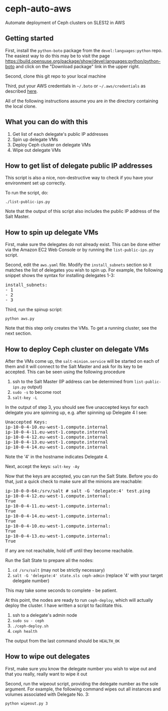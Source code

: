 # ceph-auto-aws
Automate deployment of Ceph clusters on SLES12 in AWS

## Getting started

First, install the `python-boto` package from the `devel:languages:python` repo. The easiest way to do this may be to visit the page https://build.opensuse.org/package/show/devel:languages:python/python-boto and click on the "Download package" link in the upper right.

Second, clone this git repo to your local machine

Third, put your AWS credentials in `~/.boto` or `~/.aws/credentials` as described [here](http://boto.readthedocs.org/en/latest/getting_started.html#configuring-boto-credentials).

All of the following instructions assume you are *in* the directory containing the local clone.


## What you can do with this

1. Get list of each delegate's public IP addresses
1. Spin up delegate VMs
1. Deploy Ceph cluster on delegate VMs
1. Wipe out delegate VMs


## How to get list of delegate public IP addresses

This script is also a nice, non-destructive way to check if you have your environment set up correctly.

To run the script, do:
```
./list-public-ips.py
```

Note that the output of this script also includes the public IP address of the Salt Master.


## How to spin up delegate VMs

First, make sure the delegates do not already exist. This can be done either via the Amazon EC2 Web Console or by running the `list-public-ips.py` script.

Second, edit the `aws.yaml` file. Modify the `install_subnets` section so it matches the list of delegates you wish to spin up. For example, the following snippet shows the syntax for installing delegates 1-3:
<pre>
install_subnets:
- 1
- 2
- 3
</pre>

Third, run the spinup script: 
```
python aws.py
```

Note that this step only creates the VMs. To get a running cluster, see the next section.


## How to deploy Ceph cluster on delegate VMs

After the VMs come up, the `salt-minion.service` will be started on each of
them and it will connect to the Salt Master and ask for its key to be accepted.
This can be seen using the following procedure

1. ssh to the Salt Master (IP address can be determined from `list-public-ips.py` output)
1. `sudo -s` to become root
1. `salt-key -L`

In the output of step 3, you should see five unaccepted keys for each delegate you
are spinning up, e.g. after spinning up Delegate 4 I see:
<pre>
Unaccepted Keys:
ip-10-0-4-10.eu-west-1.compute.internal
ip-10-0-4-11.eu-west-1.compute.internal
ip-10-0-4-12.eu-west-1.compute.internal
ip-10-0-4-13.eu-west-1.compute.internal
ip-10-0-4-14.eu-west-1.compute.internal
</pre>

Note the '4' in the hostname indicates Delegate 4.

Next, accept the keys: `salt-key -Ay`

Now that the keys are accepted, you can run the Salt State. Before you do that, 
just a quick check to make sure all the minions are reachable:
<pre>
ip-10-0-0-64:/srv/salt # salt -G 'delegate:4' test.ping
ip-10-0-4-12.eu-west-1.compute.internal:
True
ip-10-0-4-11.eu-west-1.compute.internal:
True
ip-10-0-4-14.eu-west-1.compute.internal:
True
ip-10-0-4-10.eu-west-1.compute.internal:
True
ip-10-0-4-13.eu-west-1.compute.internal:
True
</pre>

If any are not reachable, hold off until they become reachable.

Run the Salt State to prepare all the nodes:

1. `cd /srv/salt` (may not be strictly necessary)
1. `salt -G 'delegate:4' state.sls ceph-admin` (replace '4' with your target delegate number)

This may take some seconds to complete - be patient.

At this point, the nodes are ready to run `ceph-deploy`, which will actually deploy the cluster.
I have written a script to facilitate this.

1. ssh to a delegate's admin node
2. `sudo su - ceph`
3. `./ceph-deploy.sh`
4. `ceph health`

The output from the last command should be `HEALTH_OK`


## How to wipe out delegates

First, make sure you know the delegate number you wish to wipe out and that you really, really want to wipe it out

Second, run the wipeout script, providing the delegate number as the sole argument. For example, the following command wipes out all instances and volumes associated with Delegate No. 3:
```
python wipeout.py 3
```

